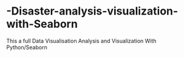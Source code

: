 # -Disaster-analysis-visualization-with-Seaborn
This a full Data Visualisation Analysis and Visualization With Python/Seaborn
